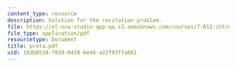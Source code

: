 ```yaml
---
content_type: resource
description: Solution for the recitation problem.
file: https://ol-ocw-studio-app-qa.s3.amazonaws.com/courses/7-012-introduction-to-biology-fall-2004/16db0538703d04106ed4a22f03ffa661_prota.pdf
file_type: application/pdf
resourcetype: Document
title: prota.pdf
uid: 16db0538-703d-0410-6ed4-a22f03ffa661
---
```

